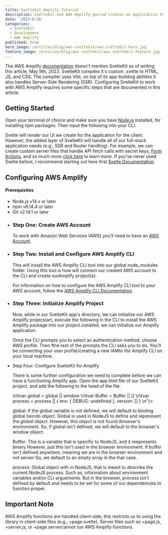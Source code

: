 ```yaml
---
title: SvelteKit Amplify Tutorial
description: SvelteKit and AWS Amplify paired creates an application that is fully scalable, while leveraging the strengths of what makes SvelteKit unique.
date: '2023-6-26'
categories:
  - SvelteKit
  - Development
  - AWS Amplify
published: true
hero_image: /articles/blog/aws-sveltekit/aws-sveltekit-hero.jpg
feature_image: /articles/blog/aws-sveltekit/aws-sveltekit-feature.jpg
---
```


<!--? Svelte Components & Logic -->
<script lang="ts">
    import CodeBlock from '../components/UI/CodeBlock.svelte'

    const gettingStarted = `$ npm create svelte@latest my-app \n$ cd my-app \n$ npm install \n$ npm run dev`
    const installCLI = `$ npm install -g @aws-amplify/cli`
    const initAmplify = `$ npm install aws-amplify \n? Enter a name for the project: myapp \n\nThe following configureation will be applied: \n\nProject Information \n| Name: myapp \n| Environment: dev \n| Default editor: Visual Studio Code \n| App type: javascript \n| Javascript framework: none \n| Source Directory Path: src \n| Distribution Directory Path: dist \n| Build Command: npm run-script build \n| Start Command: npm run-script start \n\n? Initialize the project with the above configureation? Yes \n? Select the authentication method you want to use: AWS Profile`
</script>
<!--? /Svelte Components & Logic -->

<!--! Article Summary -->
<div class="card p-4 italic text-lg">
    The AWS Amplify <a href="https://docs.amplify.aws/" target="_blank">documentation</a> doesn't mention SvelteKit as of writing this article, May 9th, 2023. SvelteKit compiles it's custom <span class="font-bold text-primary-500">.svelte</span> to HTML, JS, and CSS. The compiler uses <span class="font-bold">Vite</span>, on top of its app-building abilities it also handles Server-Side Rendering (SSR). Configuring SvelteKit to work with AWS Amplify requires some specific steps that are documented in this article.
</div>
<!--! /Article Summary -->

<!--! Article Content -->
<h2 class="h2 font-bold font-mono">Getting Started</h2>

<p>
    Open your terminal of choice and make sure you have <a href="https://nodejs.org/en" class="link">Node.js</a> installed, 
    for installing npm packages. Then input the following into your CLI.
</p>

<CodeBlock lang="shell" code={gettingStarted}></CodeBlock>

<p>
    Svelte will render our UI we create for the application for the client. 
    However, the added layer of SvelteKit will handle all of our full-stack application needs (e.g., SSR and Router handling).
    For example, we can create custom server files that handle API fetch calls with secret keys, 
    <a href="https://kit.svelte.dev/docs/form-actions" target="_blank" class="link text-info">Form Actions</a>, and so much more 
    <a href="https://kit.svelte.dev/docs/introduction" target="_blank" class="link text-info">click here</a> to learn more. 
    If you've never used Svelte before, I recommend starting out here first <a class="link text-info" href="https://svelte.dev/docs" target="_blank">Svelte Documentation</a>.
</p>

<h2 class="h2">Configuring AWS Amplify</h2>

<section id="prerequisites" class="card variant-soft-surface p-4">
    <h4 class="h4">Prerequisites</h4>
    <ul class="list-disc ml-8 mt-2">
        <li>Node.js v14.x or later</li>
        <li>npm v6.14.4 or later</li>
        <li>Git v2.14.1 or later</li>
    </ul>
</section>

<ul class="mx-4 space-y-4">
    <li>
        <h3 class="text-lg font-bold">Step One: Create AWS Account</h3>
        <div class="mt-4">
            <p>
                To work with Amazon Web Services (AWS) you'll need to have an 
                <a class="link text-info" href="https://portal.aws.amazon.com/billing/signup?redirect_url=https://aws.amazoncom/registration-confirmation#/start/email">AWS Account</a>.
            </p>
        </div>
    </li>
    <li class="space-y-4">
        <h3 class="text-lg font-bold">Step Two: Install and Configure AWS Amplify CLI</h3>
        <CodeBlock lang="shell" code={installCLI}></CodeBlock>
        <p>
            This will install the AWS Amplify CLI tool into our global <span class="text-info">node_modules</span> folder.
            Using this tool is how will connect our created AWS account to the CLI and create ourAmplify project(s).
        </p>
        <p>
            For information on how to configure the AWS Amplify CLI tool to your AWS account, 
            follow the <a class="link text-info" href="https://docs.amplify.aws/cli/start/ins#configure-the-amplify-cli">
            AWS Amplify CLI Documentation</a>.
        </p>
    </li>
    <li class="space-y-4">
        <h3 class="text-lg font-bold">Step Three: Initialize Amplify Project</h3>
        <p>
            Now, while in our SvelteKit app's directory, we can initialize our AWS Amplify projecstart, 
            execute the following in the CLI to install the AWS Amplify package into our project.installed, we can initialize 
            our Amplify application.
        </p>
        <CodeBlock lang="shell" code={initAmplify}></CodeBlock>
        <p>
            Once the CLI prompts you to select an authentication method, choose AWS profile. Then fthe rest of the
            prompts the CLI asks you to do. You'll be connecting your user profile/creating a new IAMto the 
            Amplify CLI on your local machine.
        </p>
    </li>
    <li class="space-y-4">
        <span class="text-lg font-bold">Step Four: Configure SvelteKit for Amplify</span>
        <p>
            There is some further configuration we need to complete before we can have a functioning Amplify app.
            Open the <span>app.html</span> file of our SvelteKit project, and add the following to the head of the file.
        </p>
        <CodeBlock lang="HTML" code={"<script>\n\tvar global = global || window \n\tvar Buffer = Buffer || [] \n\tvar process = process || { env: { DEBUG: undefined }, version: [] } \n</script>"}></CodeBlock>
        <p>
            <span class="font-bold">global</span>: If the global variable is not defined, we will default to binding global twindo object.
            Global is used in NodeJS to define and reperesent the <i>global</i> object. However, this object is not found ibrowser's environment.
            So, if global isn't defined, we will default to the browser's window object.
        </p>
        <p>
            <span class="font-bold">Buffer</span>: This is a variable that is specific to NodeJS, and it reepresents binary However, just this isn't used in the browser environment. If buffer isn't defined anywhere, meaning we are in the browser environment and not server-So, we default to an empty array in the that case.
        </p>
        <p>
            <span class="font-bold">process</span>: Global object with in NodeJS, that is meant to describe the current NodeJS process. Such as, information about environment variables and/or CLI arguements. But in the browser, process isn't defined by default and needs to be set for some of our dependencies to function proper.
        </p>
    </li>
</ul>

<div class="bg-error rounded-xl space-y-3 p-4 text-error-content mt-12">
    <h2 class="font-bold font-mono text-xl">Important Note</h2>
    <p>
        AWS Amplify functions are handled client-side, this restricts us
        to using the library in client-side files (e.g., +page.svelte). Server files such as +page.js, +server.js, or +page.server<span class="italic">cannot</span> run AWS Amplify functions.
    </p>
</div>

<!--! /Article Content -->
